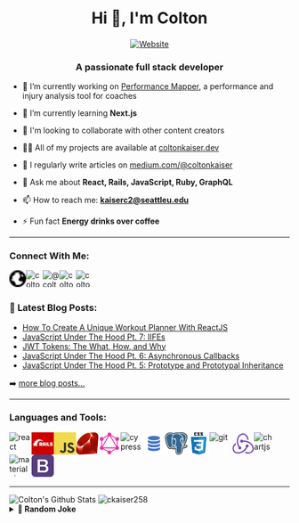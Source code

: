 <h1 align="center">Hi 👋, I'm Colton 
   </h1>
   <p align="center">
      <a href="https://coltonkaiser.dev">
         <img align="center" src="https://img.shields.io/badge/COLTONKAISER.DEV-UP-brightgreen?style=for-the-badge" alt="Website" style="max-width:100%;">
      </a>
   </p>

<h3 align="center">A passionate full stack developer</h3>

- 🔭 I’m currently working on [Performance Mapper](https://github.com/ckaiser258/Final_Project_Frontend), a performance and injury analysis tool for coaches

- 🌱 I’m currently learning **Next.js**

- 👯 I'm looking to collaborate with other content creators

- 👨‍💻 All of my projects are available at [coltonkaiser.dev](https://coltonkaiser.dev)

- 📝 I regularly write articles on [medium.com/@coltonkaiser](https://medium.com/@coltonkaiser)

- 💬 Ask me about **React, Rails, JavaScript, Ruby, GraphQL**

- 📫 How to reach me: **kaiserc2@seattleu.edu**

- ⚡ Fun fact **Energy drinks over coffee**

---

### Connect With Me:

<p>
   <a href="https://coltonkaiser.dev" target="blank"><img align="left" src="https://raw.githubusercontent.com/iconic/open-iconic/master/svg/globe.svg" alt="coltonkaiser.dev" height="30" width="30" /></a>
  <a href="https://linkedin.com/in/coltonkaiser" target="blank"><img align="left" src="https://cdn.jsdelivr.net/npm/simple-icons@3.0.1/icons/linkedin.svg" alt="coltonkaiser" height="30" width="30" /></a>
    <a href="https://medium.com/@coltonkaiser" target="blank"><img align="left" src="https://cdn.jsdelivr.net/npm/simple-icons@3.0.1/icons/medium.svg" alt="@coltonkaiser" height="30" width="30" /></a>
    <a href="https://dev.to/coltonkaiser" target="blank"><img align="left" src="https://cdn.jsdelivr.net/npm/simple-icons@3.0.1/icons/dev-dot-to.svg" alt="coltonkaiser" height="30" width="30" /></a>
   <a href="mailto:kaiserc2@seattleu.edu" target="blank"><img align="left" src="https://image.flaticon.com/icons/png/512/666/666162.png" alt="coltonkaiser.dev" height="30" width="30" /></a>
  
 </p>
 <br />
 <br />

### 📕 Latest Blog Posts:
<!-- BLOG-POST-LIST:START -->
- [How To Create A Unique Workout Planner With ReactJS](https://medium.com/swlh/how-to-create-a-unique-workout-planner-with-reactjs-1bf56491a94a?source=rss-f68e8e1bdbb9------2)
- [JavaScript Under The Hood Pt. 7: IIFEs](https://levelup.gitconnected.com/javascript-under-the-hood-pt-7-iifes-23b70358db73?source=rss-f68e8e1bdbb9------2)
- [JWT Tokens: The What, How, and Why](https://medium.com/better-programming/jwt-tokens-the-what-how-and-why-6ae3bad26661?source=rss-f68e8e1bdbb9------2)
- [JavaScript Under The Hood Pt. 6: Asynchronous Callbacks](https://medium.com/javascript-in-plain-english/javascript-under-the-hood-pt-6-asynchronous-callbacks-f8e2e1e332bb?source=rss-f68e8e1bdbb9------2)
- [JavaScript Under The Hood Pt. 5: Prototype and Prototypal Inheritance](https://codeburst.io/javascript-under-the-hood-pt-5-prototype-and-prototypal-inheritance-e5c400dba41d?source=rss-f68e8e1bdbb9------2)
<!-- BLOG-POST-LIST:END -->

➡️ [more blog posts...](https://medium.com/@coltonkaiser)

---

### Languages and Tools:
<p align="left">
    <img src="https://reactnative.dev/img/header_logo.svg" alt="react" align="left" width="40" height="40"/>
     <img src="https://raw.githubusercontent.com/github/explore/80688e429a7d4ef2fca1e82350fe8e3517d3494d/topics/rails/rails.png" alt="rails" align="left" width="40" height="40"/>
 <img src="https://raw.githubusercontent.com/github/explore/80688e429a7d4ef2fca1e82350fe8e3517d3494d/topics/javascript/javascript.png" align="left" alt="javascript" width="40" height="40"/>
  <img src="https://raw.githubusercontent.com/github/explore/80688e429a7d4ef2fca1e82350fe8e3517d3494d/topics/ruby/ruby.png" alt="ruby" align="left" width="40" height="40"/>
     <img src="https://raw.githubusercontent.com/github/explore/80688e429a7d4ef2fca1e82350fe8e3517d3494d/topics/graphql/graphql.png" alt="graphql" align="left" width="40" height="40"/>
   <img src="https://pbs.twimg.com/profile_images/1044345247440896001/pXI1GDHW_400x400.jpg" alt="cypress" align="left" width="40" height="40"/>
  <img src="https://raw.githubusercontent.com/github/explore/80688e429a7d4ef2fca1e82350fe8e3517d3494d/topics/sql/sql.png" alt="sql" align="left" width="40" height="40"/>
  <img src="https://raw.githubusercontent.com/github/explore/80688e429a7d4ef2fca1e82350fe8e3517d3494d/topics/postgresql/postgresql.png" alt="postgresql" align="left" width="40" height="40"/>
<img src="https://raw.githubusercontent.com/github/explore/80688e429a7d4ef2fca1e82350fe8e3517d3494d/topics/css/css.png" alt="css3" align="left" width="40" height="40"/> <img src="https://www.vectorlogo.zone/logos/git-scm/git-scm-icon.svg" alt="git" align="left" width="40" height="40"/> <img src="https://raw.githubusercontent.com/github/explore/80688e429a7d4ef2fca1e82350fe8e3517d3494d/topics/redux/redux.png" alt="redux" align="left" width="40" height="40"/>
  <img src="https://www.chartjs.org/media/logo-title.svg" alt="chartjs" align="left" width="40" height="40"/>
   <img src="https://material-ui.com/static/logo_raw.svg" alt="materialui" align="left" width="40" height="40" />
<img src="https://raw.githubusercontent.com/github/explore/80688e429a7d4ef2fca1e82350fe8e3517d3494d/topics/bootstrap/bootstrap.png" alt="bootstrap" width="40" height="40"/></p>

---

<img alt="Colton's Github Stats" src="https://github-readme-stats.vercel.app/api?username=ckaiser258&show_icons=true&hide_border=true&hide=stars,issues&theme=radical"/>
<img src="https://github-readme-stats.vercel.app/api/top-langs/?username=ckaiser258&layout=compact&hide=html&hide_border=true&theme=radical" alt="ckaiser258" />

<br />

<details>
   <summary><strong>🤣 Random Joke</strong></summary>
   <img src="https://readme-jokes.vercel.app/api" alt="Jokes Card" />
</details>
